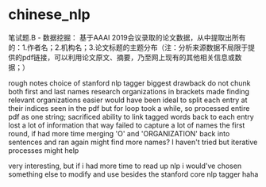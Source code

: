 ﻿# chinese_nlp

笔试题.B - 数据挖掘：
基于AAAI 2019会议录取的论文数据，从中提取出所有的：1.作者名；2.机构名；3.论文标题的主题分布（注：分析来源数据不局限于提供的pdf链接，可以利用论文原文、摘要，乃至网上现有的其他相关信息或数据；）

rough notes
choice of stanford nlp tagger
biggest drawback do not chunk both first and last names
research organizations in brackets made finding relevant organizations easier
would have been ideal to split each entry at their indices seen in the pdf but for loop took a while, so processed entire pdf as one string; sacrificed ability to link tagged words back to each entry lost a lot of information that way
failed to capture a lot of names the first round, if had more time merging 'O' and 'ORGANIZATION' back into sentences and ran again might find more names? I haven't tried but iterative processes might help

very interesting, but if i had more time to read up nlp i would've chosen something else to modify and use besides the stanford core nlp tagger haha

